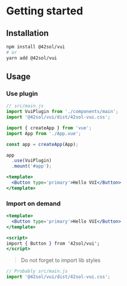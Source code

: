 # Getting started

## Installation
```bash
npm install @42sol/vui
# or
yarn add @42sol/vui
```

## Usage

### Use plugin
```js
// src/main.js
import VuiPlugin from './components/main';
import '@42sol/vui/dist/42sol-vui.css';

import { createApp } from 'vue';
import App from './App.vue';

const app = createApp(App);

app
  .use(VuiPlugin)
  .mount('#app');
```

```jsx
<template>
  <Button type='primary'>Hello VUI</Button>
</template>
```

### Import on demand
```jsx
<template>
  <Button type='primary'>Hello VUI</Button>
</template>

<script>
import { Button } from '42sol/vui';
</script>
```

> Do not forget to import lib styles
```js
// Probably src/main.js
import '@42sol/vui/dist/42sol-vui.css';
```
